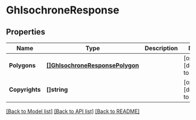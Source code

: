 # GhIsochroneResponse

## Properties
Name | Type | Description | Notes
------------ | ------------- | ------------- | -------------
**Polygons** | [**[]GhIsochroneResponsePolygon**](GHIsochroneResponsePolygon.md) |  | [optional] [default to null]
**Copyrights** | **[]string** |  | [optional] [default to null]

[[Back to Model list]](../README.md#documentation-for-models) [[Back to API list]](../README.md#documentation-for-api-endpoints) [[Back to README]](../README.md)


